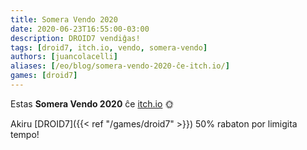 ```yaml
---
title: Somera Vendo 2020
date: 2020-06-23T16:55:00-03:00
description: DROID7 vendiĝas!
tags: [droid7, itch.io, vendo, somera-vendo]
authors: [juancolacelli]
aliases: [/eo/blog/somera-vendo-2020-ĉe-itch.io/]
games: [droid7]
---
```


Estas **Somera Vendo 2020** ĉe [itch.io](https://juancolacelli.itch.io) 🌞

Akiru [DROID7]({{< ref "/games/droid7" >}}) 50% rabaton por limigita tempo!
